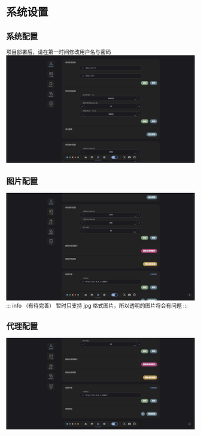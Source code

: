 # 系统设置

## 系统配置
项目部署后，请在第一时间修改用户名与密码
![](./assets/2024-12-30_133849.jpg)

## 图片配置
![](./assets/2024-12-30_133935.jpg)
::: info （有待完善）
暂时只支持 jpg 格式图片，所以透明的图片将会有问题
:::

## 代理配置
![](./assets/2024-12-30_134020.jpg)

